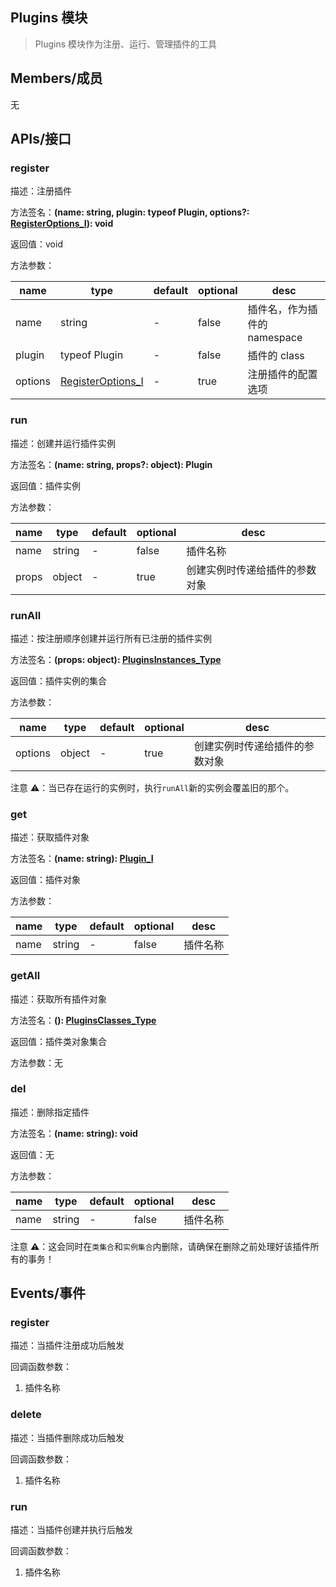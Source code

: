 ## Plugins 模块

> Plugins 模块作为注册、运行、管理插件的工具

## Members/成员

无

## APIs/接口

### register

描述：注册插件

方法签名：**(name: string, plugin: typeof Plugin, options?: [RegisterOptions_I](/types/plugins?id=RegisterOptions_I)): void**

返回值：void

方法参数：

| name    | type                                                     | default | optional | desc                         |
| ------- | -------------------------------------------------------- | ------- | -------- | ---------------------------- |
| name    | string                                                   | -       | false    | 插件名，作为插件的 namespace |
| plugin  | typeof Plugin                                            | -       | false    | 插件的 class                 |
| options | [RegisterOptions_I](/types/plugins?id=RegisterOptions_I) | -       | true     | 注册插件的配置选项           |

### run

描述：创建并运行插件实例

方法签名：**(name: string, props?: object): Plugin**

返回值：插件实例

方法参数：

| name  | type   | default | optional | desc                           |
| ----- | ------ | ------- | -------- | ------------------------------ |
| name  | string | -       | false    | 插件名称                       |
| props | object | -       | true     | 创建实例时传递给插件的参数对象 |

### runAll

描述：按注册顺序创建并运行所有已注册的插件实例

方法签名：**(props: object): [PluginsInstances_Type](/types/plugins?id=PluginsInstances_Type)**

返回值：插件实例的集合

方法参数：

| name    | type   | default | optional | desc                           |
| ------- | ------ | ------- | -------- | ------------------------------ |
| options | object | -       | true     | 创建实例时传递给插件的参数对象 |

注意 ⚠️：当已存在运行的实例时，执行`runAll`新的实例会覆盖旧的那个。

### get

描述：获取插件对象

方法签名：**(name: string): [Plugin_I](/types/plugins?id=Plugin_I)**

返回值：插件对象

方法参数：

| name | type   | default | optional | desc     |
| ---- | ------ | ------- | -------- | -------- |
| name | string | -       | false    | 插件名称 |

### getAll

描述：获取所有插件对象

方法签名：**(): [PluginsClasses_Type](/types/plugins?id=PluginsClasses_Type)**

返回值：插件类对象集合

方法参数：无

### del

描述：删除指定插件

方法签名：**(name: string): void**

返回值：无

方法参数：

| name | type   | default | optional | desc     |
| ---- | ------ | ------- | -------- | -------- |
| name | string | -       | false    | 插件名称 |

注意 ⚠️：这会同时在`类集合`和`实例集合`内删除，请确保在删除之前处理好该插件所有的事务！

## Events/事件

### register

描述：当插件注册成功后触发

回调函数参数：

1. 插件名称

### delete

描述：当插件删除成功后触发

回调函数参数：

1. 插件名称

### run

描述：当插件创建并执行后触发

回调函数参数：

1. 插件名称
